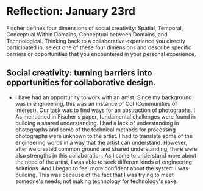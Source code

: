 # Reflection: January 23rd

Fischer defines four dimensions of social creativity: Spatial, Temporal, Conceptual Within Domains, Conceptual between Domains, and Technological. Thinking back to a collaborative experience you directly participated in, select one of these four dimensions and describe specific barriers or opportunities that you encountered in your personal experience.

## Social creativity: turning barriers into opportunities for collaborative design.  

- I have had an opportunity to work with an artist. Since my background was in engineering, this was an instance of CoI (Communities of Interest). Our task was to find ways for an abstraction of photographs. I As mentioned in Fischer's paper, fundamental challenges were found in building a shared understanding. I had a lack of understanding in photographs and some of the technical methods for processing photographs were unknown to the artist. I had to translate some of the engineering words in a way that the artist can understand. However, after we created common ground and shared understanding, there were also strengths in this collaboration. As I came to understand more about the need of the artist, I was able to seek different kinds of engineering solutions. And I began to feel more confident about the system I was building. This was because of the fact that I was trying to meet someone's needs, not making technology for technology's sake.         

                     
